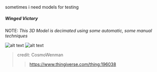 sometimes i need models for testing

##### Winged Victory 
NOTE: *This 3D Model is decimated using some automatic, some manual techniques* 




![alt text](https://68.media.tumblr.com/8d1a5384e0aeb85466a37af4d129ca73/tumblr_oqfr0pqn9f1tvt5h8o1_400.gif)  ![alt text](https://68.media.tumblr.com/4a5f1f42ef247bcb9c45aa7457b91c41/tumblr_oqg48qoiRK1tvt5h8o2_r1_400.jpg)

> credit: CosmoWenman
> > https://www.thingiverse.com/thing:196038
